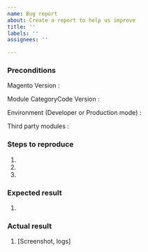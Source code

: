 ```yaml
---
name: Bug report
about: Create a report to help us improve
title: ''
labels: ''
assignees: ''

---
```


### Preconditions

Magento Version :

Module CategoryCode Version :

Environment (Developer or Production mode) :

Third party modules :

### Steps to reproduce

1.
2.
3.

### Expected result

1.

### Actual result

1. [Screenshot, logs]
